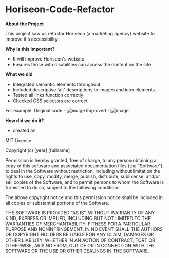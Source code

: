 # Horiseon-Code-Refactor

**About the Project**

This project saw us refactor Horiseon (a marketing agency) website to improve it's accessibility.

**Why is this important?**
- It will improve Horiseon's website 
- Ensures those with disabilities can access the content on the site

**What we did**
- Integrsted semantic elements throughout.
- Included descriptive 'alt' descriptions to images and icon elements.
- Tested all links function correctly
- Checked CSS selectors are correct

For example:
Original code -
![image](https://github.com/Nirmean/Horiseon-Code-Refactor/assets/149950638/2b5a1460-edc2-41a2-ba69-21a5952b9ed7)
Improved - 
![image](https://github.com/Nirmean/Horiseon-Code-Refactor/assets/149950638/3fb7c2f0-3b27-488c-a94c-6c307a4ce320)

**How did we do it?**
- created an 

MIT License

Copyright (c) [year] [fullname]

Permission is hereby granted, free of charge, to any person obtaining a copy
of this software and associated documentation files (the "Software"), to deal
in the Software without restriction, including without limitation the rights
to use, copy, modify, merge, publish, distribute, sublicense, and/or sell
copies of the Software, and to permit persons to whom the Software is
furnished to do so, subject to the following conditions:

The above copyright notice and this permission notice shall be included in all
copies or substantial portions of the Software.

THE SOFTWARE IS PROVIDED "AS IS", WITHOUT WARRANTY OF ANY KIND, EXPRESS OR
IMPLIED, INCLUDING BUT NOT LIMITED TO THE WARRANTIES OF MERCHANTABILITY,
FITNESS FOR A PARTICULAR PURPOSE AND NONINFRINGEMENT. IN NO EVENT SHALL THE
AUTHORS OR COPYRIGHT HOLDERS BE LIABLE FOR ANY CLAIM, DAMAGES OR OTHER
LIABILITY, WHETHER IN AN ACTION OF CONTRACT, TORT OR OTHERWISE, ARISING FROM,
OUT OF OR IN CONNECTION WITH THE SOFTWARE OR THE USE OR OTHER DEALINGS IN THE
SOFTWARE.
